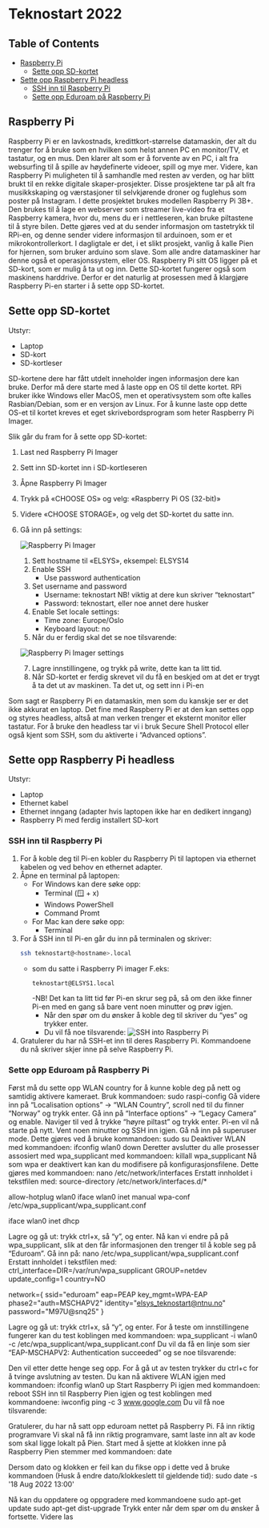# Teknostart 2022
## Table of Contents
- [Raspberry Pi](#Raspberry-Pi)
    - [Sette opp SD-kortet](#Sette-opp-SD-kortet)
- [Sette opp Raspberry Pi headless](#Sette-opp-Raspberry-Pi-headless)
    - [SSH inn til Raspberry Pi](#SSH-inn-til-Raspberry-Pi) 
    - [Sette opp Eduroam på Raspberry Pi](#Sette-opp-Eduroam-på-Raspberry-Pi) 
<a name="headers"/>
<!-- [Emphasis](#emphasis) 
[Emphasis](#emphasis)  -->



## Raspberry Pi
Raspberry Pi er en lavkostnads, kredittkort-størrelse datamaskin, der alt du trenger for å bruke som en hvilken som helst annen PC en monitor/TV, et tastatur, og en mus. Den klarer alt som er å forvente av en PC, i alt fra websurfing til å spille av høydefinerte videoer, spill og mye mer. 
Videre, kan Raspberry Pi muligheten til å samhandle med resten av verden, og har blitt brukt til en rekke digitale skaper-prosjekter. Disse prosjektene tar på alt fra musikkskaping og værstasjoner til selvkjørende droner og fuglehus som poster på Instagram. 
I dette prosjektet brukes modellen Raspberry Pi 3B+. Den brukes til å lage en webserver som streamer live-video fra et Raspberry kamera, hvor du, mens du er i nettleseren, kan bruke piltastene til å styre bilen. Dette gjøres ved at du sender informasjon om tastetrykk til RPi-en, og denne sender videre informasjon til arduinoen, som er et mikrokontrollerkort. I dagligtale er det, i et slikt prosjekt, vanlig å kalle Pien for hjernen, som bruker arduino som slave.
Som alle andre datamaskiner har denne også et operasjonssystem, eller OS. Raspberry Pi sitt OS ligger på et SD-kort, som er mulig å ta ut og inn. Dette SD-kortet fungerer også som maskinens harddrive. Derfor er det naturlig at prosessen med å klargjøre Raspberry Pi-en starter i å sette opp SD-kortet.

## Sette opp SD-kortet
Utstyr:
* Laptop
* SD-kort
* SD-kortleser

SD-kortene dere har fått utdelt inneholder ingen informasjon dere kan bruke. Derfor må dere starte med å laste opp en OS til dette kortet. RPi bruker ikke Windows eller MacOS, men et operativsystem som ofte kalles Rasbian/Debian, som er en versjon av Linux. For å kunne laste opp dette OS-et til kortet kreves et eget skrivebordsprogram som heter Raspberry Pi Imager. 

Slik går du fram for å sette opp SD-kortet:
1. Last ned Raspberry Pi Imager
2. Sett inn SD-kortet inn i SD-kortleseren
3. Åpne Raspberry Pi Imager
4. Trykk på «CHOOSE OS» og velg: «Raspberry Pi OS (32-bit)»
5. Videre «CHOOSE STORAGE», og velg det SD-kortet du satte inn.
6. Gå inn på settings:

    ![Raspberry Pi Imager](https://gitlab.stud.idi.ntnu.no/ELSYS_teknostart/teknobil2022/-/raw/ff39fc4cd2897ef94750f0c4fef773950788db82/Media/RPI/01Pi-imager.png)

    1. Sett hostname til «ELSYS<gruppenummer>», eksempel: ELSYS14
    2. Enable SSH
        * Use password authentication
    4. Set username and password
        * Username: teknostart	NB! viktig at dere kun skriver “teknostart”
        * Password: teknostart, eller noe annet dere husker
    5. Enable Set locale settings:
        * Time zone: Europe/Oslo
        * Keyboard layout: no
    6. Når du er ferdig skal det se noe tilsvarende:

    ![Raspberry Pi Imager settings](https://gitlab.stud.idi.ntnu.no/ELSYS_teknostart/teknobil2022/-/raw/ae492266c2ce8c84b30e6cf0784621395eb24e53/Media/RPI/02settings.png)

    7. Lagre innstillingene, og trykk på write, dette kan ta litt tid.
    8. Når SD-kortet er ferdig skrevet vil du få en beskjed om at det er trygt å ta det ut av maskinen. Ta det ut, og sett inn i Pi-en

Som sagt er Raspberry Pi en datamaskin, men som du kanskje ser er det ikke akkurat en laptop. Det fine med Raspberry Pi er at den kan settes opp og styres headless, altså at man verken trenger et eksternt monitor eller tastatur. For å bruke den headless tar vi i bruk Secure Shell Protocol eller også kjent som SSH, som du aktiverte i “Advanced options”.

## Sette opp Raspberry Pi headless
Utstyr:
* Laptop
* Ethernet kabel
* Ethernet inngang (adapter hvis laptopen ikke har en dedikert inngang)
* Raspberry Pi med ferdig installert SD-kort

### SSH inn til Raspberry Pi
1. For å koble deg til Pi-en kobler du Raspberry Pi til laptopen via ethernet kabelen og ved behov en ethernet adapter.
2. Åpne en terminal på laptopen:
    * For Windows kan dere søke opp:
        - Terminal (🪟 + x)
        - Windows PowerShell
        - Command Promt
    * For Mac kan dere søke opp:
        - Terminal
3. For å SSH inn til Pi-en går du inn på terminalen og skriver:
    ```bash
    ssh teknostart@<hostname>.local
    ```
    * som du satte i Raspberry Pi imager F.eks:
        ```bash 
        teknostart@ELSYS1.local
        ```
        -NB! Det kan ta litt tid før Pi-en skrur seg på, så om den ikke finner Pi-en med en gang så bare vent noen minutter og prøv igjen.
        * Når den spør om du ønsker å koble deg til skriver du “yes” og trykker enter.
        * Du vil få noe tilsvarende:
    ![SSH into Raspberry Pi](https://gitlab.stud.idi.ntnu.no/ELSYS_teknostart/teknobil2022/-/raw/c26b23f8dc90cb0d7639ec7f3c594cd6f60f7fe1/Media/RPI/03SSH.png)
4. Gratulerer du har nå SSH-et inn til deres Raspberry Pi. Kommandoene du nå skriver skjer inne på selve Raspberry Pi. 

### Sette opp Eduroam på Raspberry Pi
Først må du sette opp WLAN country for å kunne koble deg på nett og samtidig aktivere kameraet. Bruk kommandoen:
sudo raspi-config
Gå videre inn på “Localisation options” -> “WLAN Country”, scroll ned til du finner “Norway” og trykk enter.
Gå inn på “Interface options” -> “Legacy Camera” og enable.
Naviger til <Finish> ved å trykke “høyre piltast” og trykk enter. Pi-en vil nå starte på nytt. Vent noen minutter og SSH inn igjen.
Gå nå inn på superuser mode. Dette gjøres ved å bruke kommandoen:
sudo su
Deaktiver WLAN med kommandoen:
ifconfig wlan0 down
Deretter avslutter du alle prosesser assosiert med wpa_supplicant med kommandoen:
killall wpa_supplicant
Nå som wpa er deaktivert kan kan du modifisere på konfigurasjonsfilene. Dette gjøres med kommandoen:
nano /etc/network/interfaces
Erstatt innholdet i tekstfilen med:
source-directory /etc/network/interfaces.d/*

allow-hotplug wlan0
iface wlan0 inet manual
	wpa-conf /etc/wpa_supplicant/wpa_supplicant.conf

iface wlan0 inet dhcp

Lagre og gå ut:
trykk ctrl+x, så “y”,  og enter.
Nå kan vi endre på på wpa_supplicant, slik at den får informasjonen den trenger til å koble seg på “Eduroam”. Gå inn på:
nano /etc/wpa_supplicant/wpa_supplicant.conf
Erstatt innholdet i tekstfilen med:
ctrl_interface=DIR=/var/run/wpa_supplicant GROUP=netdev
update_config=1
country=NO

network={
	ssid="eduroam"
	eap=PEAP
	key_mgmt=WPA-EAP
	phase2="auth=MSCHAPV2"
	identity="elsys_teknostart@ntnu.no"
	password="M97U@snq25"
}

Lagre og gå ut:
trykk ctrl+x, så “y”,  og enter.
For å teste om innstillingene fungerer kan du test koblingen med kommandoen:
wpa_supplicant -i wlan0 -c /etc/wpa_supplicant/wpa_supplicant.conf
Du vil da få en linje som sier “EAP-MSCHAPV2: Authentication succeeded” og se noe tilsvarende:

Den vil etter dette henge seg opp. For å gå ut av testen trykker du ctrl+c for å tvinge avslutning av testen.
Du kan nå aktivere WLAN igjen med kommandoen:
ifconfig wlan0 up
Start Raspberry Pi igjen med kommandoen:
reboot
SSH inn til Raspberry Pien igjen og test koblingen med kommandoene:
iwconfig
ping -c 3 www.google.com
Du vil få noe tilsvarende:

Gratulerer, du har nå satt opp eduroam nettet på Raspberry Pi.
Få inn riktig programvare
Vi skal nå få inn riktig programvare, samt laste inn alt av kode som skal ligge lokalt på Pien. 
Start med å sjette at klokken inne på Raspberry Pien stemmer med kommandoen:
date

Dersom dato og klokken er feil kan du fikse opp i dette ved å bruke kommandoen (Husk å endre dato/klokkeslett til gjeldende tid):
sudo date -s '18 Aug 2022 13:00' 

Nå kan du oppdatere og oppgradere med kommandoene
sudo apt-get update
sudo apt-get dist-upgrade
Trykk enter når dem spør om du ønsker å fortsette.
Videre las


